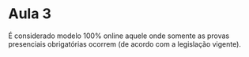 # Aula 3

É considerado modelo 100% online aquele onde somente as provas presenciais obrigatórias ocorrem (de acordo com a legislação vigente).